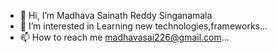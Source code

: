 - 👋 Hi, I’m Madhava Sainath Reddy Singanamala
- 👀 I’m interested in Learning new technologies,frameworks...
- 📫 How to reach me madhavasai226@gmail.com...

<!---
MadhavLearns/MadhavLearns is a ✨ special ✨ repository because its `README.md` (this file) appears on your GitHub profile.
You can click the Preview link to take a look at your changes.
--->
